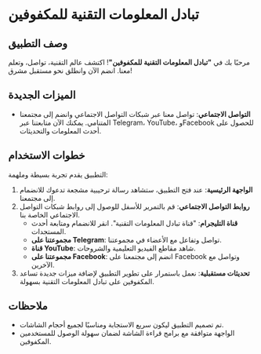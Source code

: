 # تبادل المعلومات التقنية للمكفوفين

## وصف التطبيق

مرحبًا بك في **"تبادل المعلومات التقنية للمكفوفين"**! اكتشف عالم التقنية، تواصل، وتعلم معنا. انضم الآن وانطلق نحو مستقبل مشرق!

## الميزات الجديدة

- **التواصل الاجتماعي**: تواصل معنا عبر شبكات التواصل الاجتماعي وانضم إلى مجتمعنا المتنامي. يمكنك الآن متابعتنا عبر Telegram، YouTube، وFacebook للحصول على أحدث المعلومات والتحديثات.

## خطوات الاستخدام

التطبيق يقدم تجربة بسيطة وملهمة:

1. **الواجهة الرئيسية**: عند فتح التطبيق، ستشاهد رسالة ترحيبية مشجعة تدعوك للانضمام إلى مجتمعنا.
2. **روابط التواصل الاجتماعي**: قم بالتمرير للأسفل للوصول إلى روابط شبكات التواصل الاجتماعي الخاصة بنا.
   - **قناة التليجرام**: "قناة تبادل المعلومات التقنية". انقر للانضمام ومتابعة أحدث المستجدات.
   - **مجموعتنا على Telegram**: تواصل وتفاعل مع الأعضاء في مجموعتنا.
   - **قناة YouTube**: شاهد مقاطع الفيديو التعليمية والشروحات.
   - **مجموعتنا على Facebook**: انضم إلى مجتمعنا على Facebook وتواصل مع الآخرين.
3. **تحديثات مستقبلية**: نعمل باستمرار على تطوير التطبيق لإضافة ميزات جديدة تساعد المكفوفين على تبادل المعلومات التقنية بسهولة.

## ملاحظات

- تم تصميم التطبيق ليكون سريع الاستجابة ومناسبًا لجميع أحجام الشاشات.
- الواجهة متوافقة مع برامج قراءة الشاشة لضمان سهولة الوصول للمستخدمين المكفوفين.